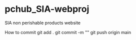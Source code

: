 # pchub_SIA-webproj
SIA non perishable products website 


How to commit 
git add .
git commit -m ""
git push origin main

